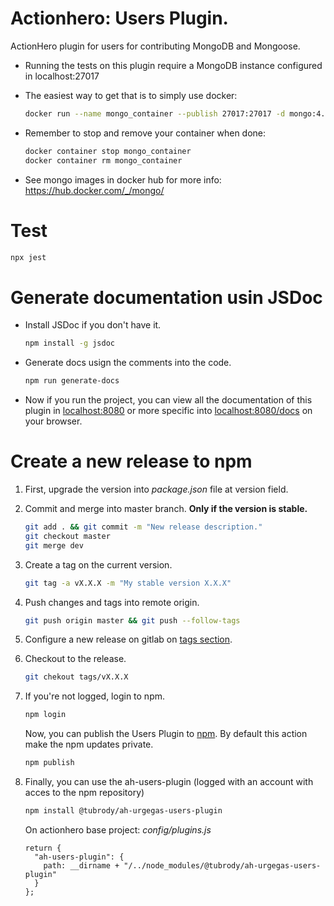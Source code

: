 # Actionhero: Users Plugin.

ActionHero plugin for users for contributing MongoDB and Mongoose.

- Running the tests on this plugin require a MongoDB instance configured in localhost:27017
- The easiest way to get that is to simply use docker:

  ```bash
  docker run --name mongo_container --publish 27017:27017 -d mongo:4.0.13-xenial
  ```

- Remember to stop and remove your container when done:

  ```bash
  docker container stop mongo_container
  docker container rm mongo_container
  ```

- See mongo images in docker hub for more info: https://hub.docker.com/_/mongo/

# Test

```bash
npx jest
```

# Generate documentation usin JSDoc

- Install JSDoc if you don't have it.
  ```bash
  npm install -g jsdoc
  ```
- Generate docs usign the comments into the code.
  ```bash
  npm run generate-docs
  ```
- Now if you run the project, you can view all the documentation of this plugin in [localhost:8080](http:localhost:8080) or more specific into [localhost:8080/docs](http:localhost:8080/docs) on your browser.

# Create a new release to npm

1. First, upgrade the version into _package.json_ file at version field.

2. Commit and merge into master branch. **Only if the version is stable.**

   ```bash
   git add . && git commit -m "New release description."
   git checkout master
   git merge dev
   ```

3. Create a tag on the current version.

   ```bash
   git tag -a vX.X.X -m "My stable version X.X.X"
   ```

4. Push changes and tags into remote origin.

    ```bash
    git push origin master && git push --follow-tags
    ```

5. Configure a new release on gitlab on [tags section](https://gitlab.com/urge-gas/ah-urgegas-users-plugin/-/tags).

6. Checkout to the release.

    ```bash
    git chekout tags/vX.X.X
    ```
6. If you're not logged, login to npm.

    ```bash
    npm login
    ```

    Now, you can publish the Users Plugin to [npm](https://www.npmjs.com/package/@tubrody/ah-urgegas-users-plugin). By default this action make the npm updates private.

    ```bash
    npm publish
    ```

7. Finally, you can use the ah-users-plugin (logged with an account with acces to the npm repository)
    ```bash
    npm install @tubrody/ah-urgegas-users-plugin
    ```

    On actionhero base project:
    *config/plugins.js*
    ```
    return {
      "ah-users-plugin": {
        path: __dirname + "/../node_modules/@tubrody/ah-urgegas-users-plugin"
      }
    };
    ```
